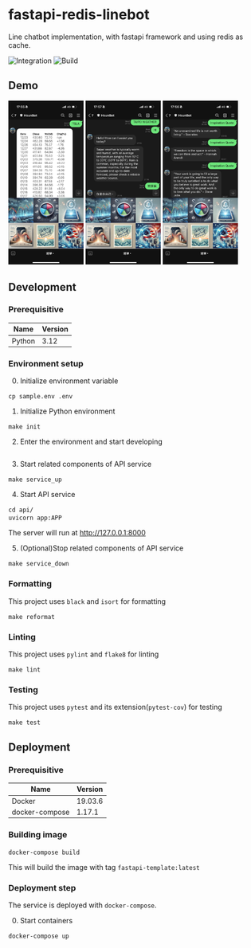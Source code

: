 # fastapi-redis-linebot

Line chatbot implementation, with fastapi framework and using redis as cache.

![Integration](https://github.com/DarkbordermanTemplate/fastapi-redis-linebot/workflows/Integration/badge.svg)
![Build](https://github.com/DarkbordermanTemplate/fastapi-redis-linebot/workflows/Build/badge.svg)

## Demo

<p float="left">
  <img src="demo/stock.PNG" width="30%" />
  <img src="demo/ai_chatbot.PNG" width="30%" />
  <img src="demo/ai_role.PNG" width="30%" />
</p>

## Development

### Prerequisitive

| Name   | Version |
| ------ | ------- |
| Python | 3.12    |

### Environment setup

0. Initialize environment variable

```
cp sample.env .env
```

1. Initialize Python environment

```
make init
```

2. Enter the environment and start developing

```

```

3. Start related components of API service

```
make service_up
```

4. Start API service

```
cd api/
uvicorn app:APP
```

The server will run at http://127.0.0.1:8000

5. (Optional)Stop related components of API service

```
make service_down
```

### Formatting

This project uses `black` and `isort` for formatting

```
make reformat
```

### Linting

This project uses `pylint` and `flake8` for linting

```
make lint
```

### Testing

This project uses `pytest` and its extension(`pytest-cov`) for testing

```
make test
```

## Deployment

### Prerequisitive

| Name           | Version |
| -------------- | ------- |
| Docker         | 19.03.6 |
| docker-compose | 1.17.1  |

### Building image

```
docker-compose build
```

This will build the image with tag `fastapi-template:latest`

### Deployment step

The service is deployed with `docker-compose`.

0. Start containers

```
docker-compose up
```
